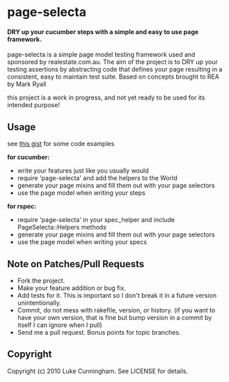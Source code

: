 page-selecta
============

#### DRY up your cucumber steps with a simple and easy to use page framework. ####

page-selecta is a simple page model testing framework used and sponsored by realestate.com.au. The aim of the project is to DRY up your testing assertions by abstracting code that defines your page resulting in a consistent, easy to maintain test suite. Based on concepts brought to REA by Mark Ryall

this project is a work in progress, and not yet ready to be used for its intended purpose!


## Usage ##

see [this gist](http://gist.github.com/339570) for some code examples

**for cucumber:**

* write your features just like you usually would
* require 'page-selecta' and add the helpers to the World
* generate your page mixins and fill them out with your page selectors
* use the page model when writing your steps


**for rspec:**

* require 'page-selecta' in your spec_helper and include PageSelecta::Helpers methods
* generate your page mixins and fill them out with your page selectors
* use the page model when writing your specs

## Note on Patches/Pull Requests ##
 
* Fork the project.
* Make your feature addition or bug fix.
* Add tests for it. This is important so I don't break it in a
  future version unintentionally.
* Commit, do not mess with rakefile, version, or history.
  (if you want to have your own version, that is fine but bump version in a commit by itself I can ignore when I pull)
* Send me a pull request. Bonus points for topic branches.

## Copyright ##

Copyright (c) 2010 Luke Cunningham. See LICENSE for details.
